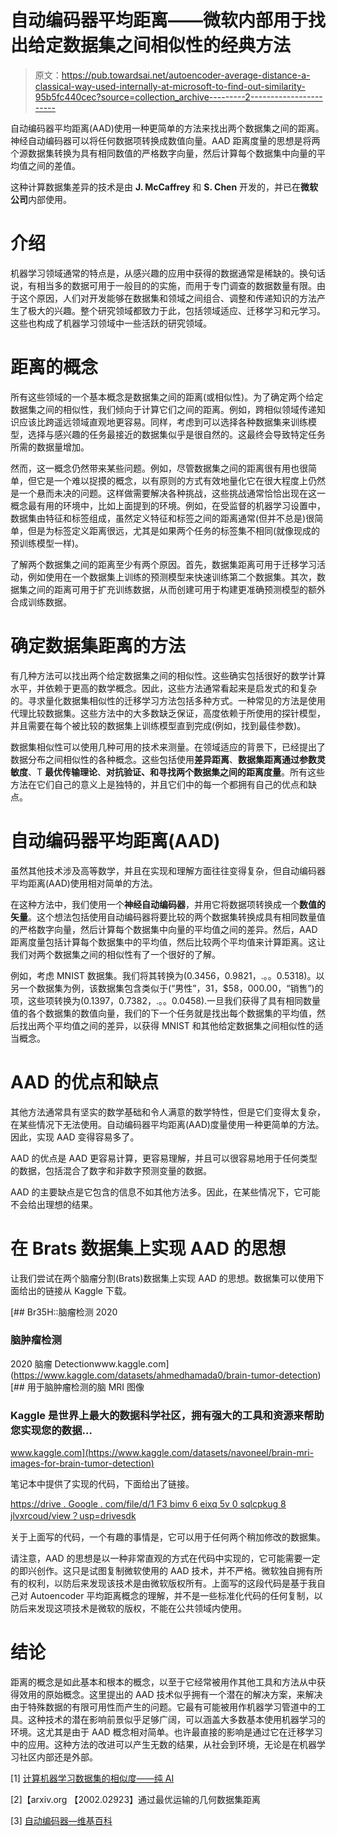 # 自动编码器平均距离——微软内部用于找出给定数据集之间相似性的经典方法

> 原文：<https://pub.towardsai.net/autoencoder-average-distance-a-classical-way-used-internally-at-microsoft-to-find-out-similarity-95b5fc440cec?source=collection_archive---------2----------------------->

自动编码器平均距离(AAD)使用一种更简单的方法来找出两个数据集之间的距离。神经自动编码器可以将任何数据项转换成数值向量。AAD 距离度量的思想是将两个源数据集转换为具有相同数值的严格数字向量，然后计算每个数据集中向量的平均值之间的差值。

这种计算数据集差异的技术是由 **J. McCaffrey** 和 **S. Chen** 开发的，并已在**微软公司**内部使用。

# 介绍

机器学习领域通常的特点是，从感兴趣的应用中获得的数据通常是稀缺的。换句话说，有相当多的数据可用于一般目的的实施，而用于专门调查的数据数量有限。由于这个原因，人们对开发能够在数据集和领域之间组合、调整和传递知识的方法产生了极大的兴趣。整个研究领域都致力于此，包括领域适应、迁移学习和元学习。这些也构成了机器学习领域中一些活跃的研究领域。

# 距离的概念

所有这些领域的一个基本概念是数据集之间的距离(或相似性)。为了确定两个给定数据集之间的相似性，我们倾向于计算它们之间的距离。例如，跨相似领域传递知识应该比跨遥远领域直观地更容易。同样，考虑到可以选择各种数据集来训练模型，选择与感兴趣的任务最接近的数据集似乎是很自然的。这最终会导致特定任务所需的数据量增加。

然而，这一概念仍然带来某些问题。例如，尽管数据集之间的距离很有用也很简单，但它是一个难以捉摸的概念，以有原则的方式有效地量化它在很大程度上仍然是一个悬而未决的问题。这样做需要解决各种挑战，这些挑战通常恰恰出现在这一概念最有用的环境中，比如上面提到的环境。例如，在受监督的机器学习设置中，数据集由特征和标签组成，虽然定义特征和标签之间的距离通常(但并不总是)很简单，但是为标签定义距离很远，尤其是如果两个任务的标签集不相同(就像现成的预训练模型一样)。

了解两个数据集之间的距离至少有两个原因。首先，数据集距离可用于迁移学习活动，例如使用在一个数据集上训练的预测模型来快速训练第二个数据集。其次，数据集之间的距离可用于扩充训练数据，从而创建可用于构建更准确预测模型的额外合成训练数据。

# 确定数据集距离的方法

有几种方法可以找出两个给定数据集之间的相似性。这些确实包括很好的数学计算水平，并依赖于更高的数学概念。因此，这些方法通常看起来是启发式的和复杂的。寻求量化数据集相似性的迁移学习方法包括多种方式。一种常见的方法是使用代理比较数据集。这些方法中的大多数缺乏保证，高度依赖于所使用的探针模型，并且需要在每个被比较的数据集上训练模型直到完成(例如，找到最佳参数)。

数据集相似性可以使用几种可用的技术来测量。在领域适应的背景下，已经提出了数据分布之间相似性的各种概念。这些包括使用**差异距离**、**数据集距离通过参数灵敏度**、T **最优传输理论**、**对抗验证、**和**寻找两个数据集之间的距离度量**。所有这些方法在它们自己的意义上是独特的，并且它们中的每一个都拥有自己的优点和缺点。

# 自动编码器平均距离(AAD)

虽然其他技术涉及高等数学，并且在实现和理解方面往往变得复杂，但自动编码器平均距离(AAD)使用相对简单的方法。

在这种方法中，我们使用一个**神经自动编码器**，并用它将数据项转换成一个**数值的矢量**。这个想法包括使用自动编码器将要比较的两个数据集转换成具有相同数量值的严格数字向量，然后计算每个数据集中向量的平均值之间的差异。然后，AAD 距离度量包括计算每个数据集中的平均值，然后比较两个平均值来计算距离。这让我们对两个数据集之间的相似性有了一个很好的了解。

例如，考虑 MNIST 数据集。我们将其转换为(0.3456，0.9821，.。。0.5318)。以另一个数据集为例，该数据集包含类似于(“男性”，31，$58，000.00，“销售”)的项，这些项转换为(0.1397，0.7382，.。。0.0458).一旦我们获得了具有相同数量值的各个数据集的数值向量，我们的下一个任务就是找出每个数据集的平均值，然后找出两个平均值之间的差异，以获得 MNIST 和其他给定数据集之间相似性的适当概念。

# AAD 的优点和缺点

其他方法通常具有坚实的数学基础和令人满意的数学特性，但是它们变得太复杂，在某些情况下无法使用。自动编码器平均距离(AAD)度量使用一种更简单的方法。因此，实现 AAD 变得容易多了。

AAD 的优点是 AAD 更容易计算，更容易理解，并且可以很容易地用于任何类型的数据，包括混合了数字和非数字预测变量的数据。

AAD 的主要缺点是它包含的信息不如其他方法多。因此，在某些情况下，它可能不会给出理想的结果。

# 在 Brats 数据集上实现 AAD 的思想

让我们尝试在两个脑瘤分割(Brats)数据集上实现 AAD 的思想。数据集可以使用下面给出的链接从 Kaggle 下载。

[](https://www.kaggle.com/datasets/ahmedhamada0/brain-tumor-detection) [## Br35H::脑瘤检测 2020

### 脑肿瘤检测

2020 脑瘤 Detectionwww.kaggle.com](https://www.kaggle.com/datasets/ahmedhamada0/brain-tumor-detection) [](https://www.kaggle.com/datasets/navoneel/brain-mri-images-for-brain-tumor-detection) [## 用于脑肿瘤检测的脑 MRI 图像

### Kaggle 是世界上最大的数据科学社区，拥有强大的工具和资源来帮助您实现您的数据…

www.kaggle.com](https://www.kaggle.com/datasets/navoneel/brain-mri-images-for-brain-tumor-detection) 

笔记本中提供了实现的代码，下面给出了链接。

[https://drive . Google . com/file/d/1 F3 bimv 6 eixq 5v 0 sqlcpkug 8 jlvxrcoud/view？usp=drivesdk](https://drive.google.com/file/d/1f3BiMv6eIxq5V0SQlcpKUG8jLvXrCuod/view?usp=drivesdk)

关于上面写的代码，一个有趣的事情是，它可以用于任何两个稍加修改的数据集。

请注意，AAD 的思想是以一种非常直观的方式在代码中实现的，它可能需要一定的即兴创作。这只是试图复制微软使用的 AAD 技术，并不严格。微软独自拥有所有的权利，以防后来发现该技术是由微软版权所有。上面写的这段代码是基于我自己对 Autoencoder 平均距离概念的理解，并不是一些标准化代码的任何复制，以防后来发现这项技术是微软的版权，不能在公共领域内使用。

# **结论**

距离的概念是如此基本和根本的概念，以至于它经常被用作其他工具和方法从中获得效用的原始概念。这里提出的 AAD 技术似乎拥有一个潜在的解决方案，来解决由于特殊数据的有限可用性而产生的问题。它最有可能被用作机器学习管道中的工具。这种技术的潜在影响前景似乎足够广阔，可以涵盖大多数基本使用机器学习的环境。这尤其是由于 AAD 概念相对简单。也许最直接的影响是通过它在迁移学习中的应用。这种方法的改进可以产生无数的结果，从社会到环境，无论是在机器学习社区内部还是外部。

[1] [计算机器学习数据集的相似度——纯 AI](https://pureai.com/articles/2020/12/01/dataset-distance.aspx#:~:text=The%20hybrid%20metric%20used%20in%20the%20%22Geometric%20Dataset,a%20variation%20called%202-Wasserstein%20rather%20than%20basic%201-Wasserstein.)

[2]【arxiv.org 【2002.02923】通过最优运输的几何数据集距离

[3] [自动编码器—维基百科](https://en.wikipedia.org/wiki/Autoencoder)